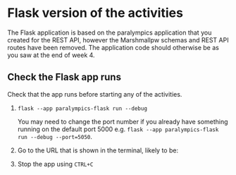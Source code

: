 # Flask version of the activities

The Flask application is based on the paralympics application that you created for the REST API, however the Marshmallpw
schemas and REST API routes have been removed. The application code should otherwise be as you saw at the end of week 4.

## Check the Flask app runs
Check that the app runs before starting any of the activities.

1. `flask --app paralympics-flask run --debug`

    You may need to change the port number if you already have something running on the default port 5000 e.g. `flask --app paralympics-flask run --debug --port=5050`. 
2. Go to the URL that is shown in the terminal, likely to be: 
3. Stop the app using `CTRL+C`
